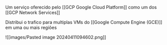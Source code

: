 Um serviço oferecido pelo  [[GCP Google Cloud Platform]] como um dos [[GCP Network Services]]

Distribui o trafico para multiplas VMs do [[Google Compute Engine (GCE)]] em uma ou mais regiões  


![[images/Pasted image 20240411094602.png]]
